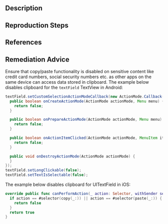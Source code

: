 ## Description


## Reproduction Steps


## References


## Remediation Advice

Ensure that copy/paste functionality is disabled on sensitive content like credit card numbers, social security numbers etc. as other apps on the same device can access data stored in clipboard.
The example below disables clipboard for the `textField` TextView in Android:

```java
textField.setCustomSelectionActionModeCallback(new ActionMode.Callback() {
  public boolean onCreateActionMode(ActionMode actionMode, Menu menu) {
    return false;
  }

  public boolean onPrepareActionMode(ActionMode actionMode, Menu menu) {
    return false;
  }

  public boolean onActionItemClicked(ActionMode actionMode, MenuItem item) {
    return false;
  }

  public void onDestroyActionMode(ActionMode actionMode) {
  }
});
textField.setLongClickable(false);
textField.setTextIsSelectable(false);
```

The example below disables clipboard for UITextField in iOS:

```swift
override public func canPerformAction(_ action: Selector, withSender sender: Any?) -> Bool {
  if action == #selector(copy(_:)) || action == #selector(paste(_:)) {
    return false
  }
  return true
}
```


